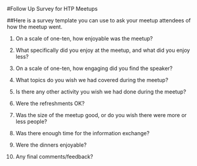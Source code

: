 #Follow Up Survey for HTP Meetups

##Here is a survey template you can use to ask your meetup attendees of how the meetup went. 

1. On a scale of one-ten, how enjoyable was the meetup? 

2. What specifically did you enjoy at the meetup, and what did you enjoy less?

3. On a scale of one-ten, how engaging did you find the speaker? 

4. What topics do you wish we had covered during the meetup? 

5. Is there any other activity you wish we had done during the meetup? 

6. Were the refreshments OK? 

7. Was the size of the meetup good, or do you wish there were more or less people? 

8. Was there enough time for the information exchange? 

9. Were the dinners enjoyable? 

10. Any final comments/feedback? 
